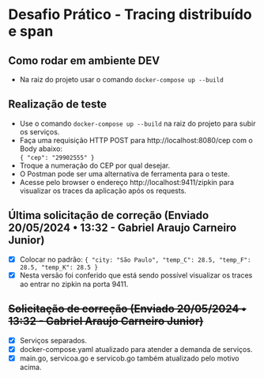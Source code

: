 # Desafio Prático - Tracing distribuído e span

## Como rodar em ambiente DEV
* Na raiz do projeto usar o comando `docker-compose up --build`

## Realização de teste
- Use o comando `docker-compose up --build` na raiz do projeto para subir os serviços.
- Faça uma requisição HTTP POST para http://localhost:8080/cep com o Body abaixo:  
  `{ "cep": "29902555" }`
- Troque a numeração do CEP por qual desejar.
- O Postman pode ser uma alternativa de ferramenta para o teste.
- Acesse pelo browser o endereço http://localhost:9411/zipkin para visualizar os traces da aplicação após os requests.

## Última solicitação de correção (Enviado 20/05/2024 • 13:32 - Gabriel Araujo Carneiro Junior)
- [x] Colocar no padrão: `{ "city: "São Paulo", "temp_C": 28.5, "temp_F": 28.5, "temp_K": 28.5 }`
- [x] Nesta versão foi conferido que está sendo possível visualizar os traces ao entrar no zipkin na porta 9411.

## ~~Solicitação de correção (Enviado 20/05/2024 • 13:32 - Gabriel Araujo Carneiro Junior)~~
- [x] Serviços separados.
- [x] docker-compose.yaml atualizado para atender a demanda de serviços.
- [x] main.go, servicoa.go e servicob.go também atualizado pelo motivo acima.
